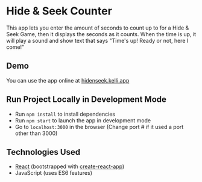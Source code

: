 # Hide & Seek Counter

This app lets you enter the amount of seconds to count up to for a Hide & Seek Game, then
it displays the seconds as it counts. When the time is up, it will play a sound and show text
that says "Time's up! Ready or not, here I come!"

## Demo

You can use the app online at [hidenseek.kelli.app](https://hidenseek.kelli.app/)

## Run Project Locally in Development Mode

* Run `npm install` to install dependencies
* Run `npm start` to launch the app in development mode
* Go to `localhost:3000` in the browser (Change port # if it used a port other than 3000)

## Technologies Used

* [React](https://reactjs.org/) (bootstrapped with [create-react-app](https://facebook.github.io/create-react-app/))
* JavaScript (uses ES6 features)
